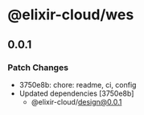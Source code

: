 # @elixir-cloud/wes

## 0.0.1

### Patch Changes

- 3750e8b: chore: readme, ci, config
- Updated dependencies [3750e8b]
  - @elixir-cloud/design@0.0.1
